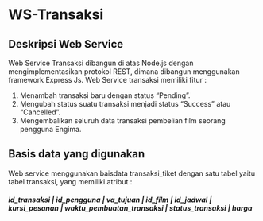 # WS-Transaksi

## Deskripsi Web Service
Web Service Transaksi dibangun di atas Node.js dengan mengimplementasikan protokol REST, dimana dibangun menggunakan framework Express Js.
Web Service transaksi memiliki fitur :
1. Menambah transaksi baru dengan status “Pending”.
2. Mengubah status suatu transaksi menjadi status “Success” atau “Cancelled”.
3. Mengembalikan seluruh data transaksi pembelian film seorang pengguna Engima.


## Basis data yang digunakan
Web service menggunakan baisdata transaksi_tiket dengan satu tabel yaitu tabel transaksi, yang memiliki atribut :
##### id_transaksi | id_pengguna | va_tujuan | id_film | id_jadwal | kursi_pesanan | waktu_pembuatan_transaksi | status_transaksi | harga

